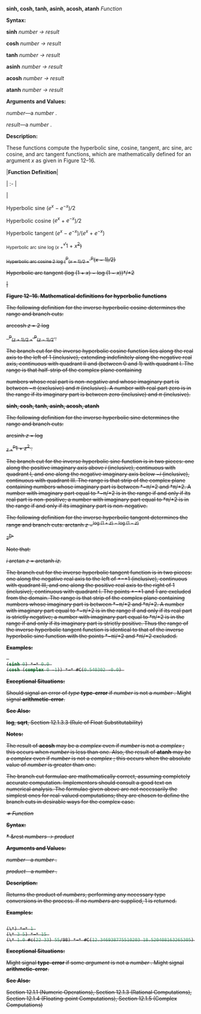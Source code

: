 **sinh, cosh, tanh, asinh, acosh, atanh** *Function* 



**Syntax:** 



**sinh** *number → result* 



**cosh** *number → result* 



**tanh** *number → result* 



**asinh** *number → result* 



**acosh** *number → result* 



**atanh** *number → result* 



**Arguments and Values:** 



*number*—a *number* . 



*result*—a *number* . 



**Description:** 



These functions compute the hyperbolic sine, cosine, tangent, arc sine, arc cosine, and arc tangent functions, which are mathematically defined for an argument *x* as given in Figure 12–16. 



|**Function Definition**|

| :- |

|<p>Hyperbolic sine (<i>e<sup>x</sup> − e<sup>−x</sup></i>)<i>/</i>2 </p><p>Hyperbolic cosine (<i>e<sup>x</sup></i> + <i>e<sup>−x</sup></i>)<i>/</i>2 </p><p>Hyperbolic tangent (<i>e<sup>x</sup> − e<sup>−x</sup></i>)<i>/</i>(<i>e<sup>x</sup></i> + <i>e<sup>−x</sup></i>) </p><p><sub>Hyperbolic arc sine log (<i>x</i> +</sub><i><sup>√</sup></i>1 + <i>x</i><s><sup>2</sup>) </p><p><s><sub>Hyperbolic arc cosine 2 log (</sub><sup>p</sup><sub>(<i>x</i> + 1)<i>/</i>2 +</sub> <sup>p</sup>(<i>x −</i> 1)<i>/</i>2) </p><p><s>Hyperbolic arc tangent (log (1 + *x*) *−* log (1 *− x*))*/*2</p><s>|





**Figure 12–16. Mathematical definitions for hyperbolic functions** 



The following definition for the inverse hyperbolic cosine determines the range and branch cuts: 



arccosh *z* = 2 log 



` `<sup>p</sup><sub>(<i>z</i> + 1)<i>/</i>2 +</sub> <sup>p</sup><sub>(<i>z −</i> 1)<i>/</i>2</sub> <i>.</i> 



The branch cut for the inverse hyperbolic cosine function lies along the real axis to the left of 1 (inclusive), extending indefinitely along the negative real axis, continuous with quadrant II and (between 0 and 1) with quadrant I. The range is that half-strip of the complex plane containing 



numbers whose real part is non-negative and whose imaginary part is between *−π* (exclusive) and *π* (inclusive). A number with real part zero is in the range if its imaginary part is between zero (inclusive) and *π* (inclusive). 







 



 



**sinh, cosh, tanh, asinh, acosh, atanh** 



The following definition for the inverse hyperbolic sine determines the range and branch cuts: 







arcsinh *z* = log 



<sub><i>z</i> +</sub><sup>p</sup>1 + <i>z</i><sup>2</sup> <i>.</i> 



The branch cut for the inverse hyperbolic sine function is in two pieces: one along the positive imaginary axis above *i* (inclusive), continuous with quadrant I, and one along the negative imaginary axis below *−i* (inclusive), continuous with quadrant III. The range is that strip of the complex plane containing numbers whose imaginary part is between *−π/*2 and *π/*2. A number with imaginary part equal to *−π/*2 is in the range if and only if its real part is non-positive; a number with imaginary part equal to *π/*2 is in the range if and only if its imaginary part is non-negative. 



The following definition for the inverse hyperbolic tangent determines the range and branch cuts: arctanh <i>z</i> =<sup>log (1 + <i>z</i>) <i>−</i> log (1 <i>− z</i>)</sup> 



<sub>2</sub>▷ 



Note that: 



*i* arctan *z* = arctanh *iz.* 



The branch cut for the inverse hyperbolic tangent function is in two pieces: one along the negative real axis to the left of *−*1 (inclusive), continuous with quadrant III, and one along the positive real axis to the right of 1 (inclusive), continuous with quadrant I. The points *−*1 and 1 are excluded from the domain. The range is that strip of the complex plane containing numbers whose imaginary part is between *−π/*2 and *π/*2. A number with imaginary part equal to *−π/*2 is in the range if and only if its real part is strictly negative; a number with imaginary part equal to *π/*2 is in the range if and only if its imaginary part is strictly positive. Thus the range of the inverse hyperbolic tangent function is identical to that of the inverse hyperbolic sine function with the points *−πi/*2 and *πi/*2 excluded. 



**Examples:**
```lisp
 
(sinh 0) *→* 0.0 
(cosh (complex 0 -1)) *→* #C(0.540302 -0.0) 

```
**Exceptional Situations:** 



Should signal an error of *type* **type-error** if *number* is not a *number* . Might signal **arithmetic-error**. 



**See Also:** 



**log**, **sqrt**, Section 12.1.3.3 (Rule of Float Substitutability) 



**Notes:** 



The result of **acosh** may be a *complex* even if *number* is not a *complex* ; this occurs when *number* is less than one. Also, the result of **atanh** may be a *complex* even if *number* is not a *complex* ; this occurs when the absolute value of *number* is greater than one. 







 



 



The branch cut formulae are mathematically correct, assuming completely accurate computation. Implementors should consult a good text on numerical analysis. The formulae given above are not necessarily the simplest ones for real-valued computations; they are chosen to define the branch cuts in desirable ways for the complex case. 



*∗ Function* 



**Syntax:** 



**\*** &amp;rest *numbers → product* 



**Arguments and Values:** 



*number*—a *number* . 



*product*—a *number* . 



**Description:** 



Returns the product of *numbers*, performing any necessary type conversions in the process. If no *numbers* are supplied, 1 is returned. 



**Examples:**
```lisp

(\*) *→* 1 
(\* 3 5) *→* 15 
(\* 1.0 #c(22 33) 55/98) *→* #C(12.346938775510203 18.520408163265305) 

```
**Exceptional Situations:** 



Might signal **type-error** if some *argument* is not a *number* . Might signal **arithmetic-error**. 



**See Also:** 



Section 12.1.1 (Numeric Operations), Section 12.1.3 (Rational Computations), Section 12.1.4 (Floating-point Computations), Section 12.1.5 (Complex Computations) 







 



 



